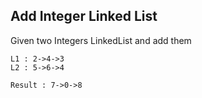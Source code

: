 ## Add Integer Linked List

Given two Integers LinkedList and add them

```
L1 : 2->4->3
L2 : 5->6->4

Result : 7->0->8

```